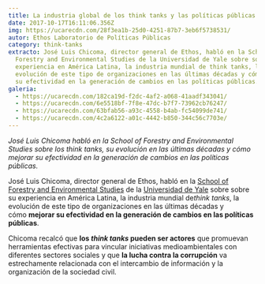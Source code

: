 ```yaml
---
title: La industria global de los think tanks y las políticas públicas
date: 2017-10-17T16:11:06.356Z
img: https://ucarecdn.com/28f3ea1b-25d0-4251-87b7-3eb6f5738531/
autor: Ethos Laboratorio de Políticas Públicas
category: think-tanks
extracto: José Luis Chicoma, director general de Ethos, habló en la School of
  Forestry and Environmental Studies de la Universidad de Yale sobre sobre su
  experiencia en América Latina, la industria mundial de think tanks, la
  evolución de este tipo de organizaciones en las últimas décadas y cómo mejorar
  su efectividad en la generación de cambios en las políticas públicas.
galeria:
  - https://ucarecdn.com/182ca19d-f2dc-4af2-a068-41aadf343041/
  - https://ucarecdn.com/6e5518bf-7f8e-47dc-b7f7-73962cb76247/
  - https://ucarecdn.com/63bfab56-a93c-4558-b4ab-fc54099de741/
  - https://ucarecdn.com/4c2a6122-a01c-4442-b850-344c56c7703e/
---
```

*José Luis Chicoma habló en la School of Forestry and Environmental Studies sobre los think tanks, su evolución en las últimas décadas y cómo mejorar su efectividad en la generación de cambios en las políticas públicas.*

José Luis Chicoma, director general de Ethos, habló en la [School of Forestry and Environmental Studies](https://environment.yale.edu/sigs/) de la [Universidad de Yale](https://www.yale.edu/) sobre sobre su experiencia en América Latina, la industria mundial de*think tanks*, la evolución de este tipo de organizaciones en las últimas décadas y cómo **mejorar su efectividad en la generación de cambios en las políticas públicas**.

Chicoma recalcó que **los *think tanks* pueden ser actores** que promuevan herramientas efectivas para vincular iniciativas medioambientales con diferentes sectores sociales y que **la lucha contra la corrupción** va estrechamente relacionada con el intercambio de información y la organización de la sociedad civil.
